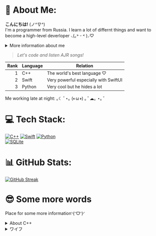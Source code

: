 # 💫 About Me:
**こんにちは!** (ノ^∇^)
<br>I'm a programmer from Russia. I learn a lot of differnt things and want to become a high-level deverloper ⸜(｡˃ ᵕ ˂ )⸝♡

<details>
<summary>More information about me</summary>
  
+ 🙋‍♂️ Full name: Daniil Gurchin-Sychev (Даниил Гурчин-Сычёв)
+ 🎂 Birth date: 19th of April
  + Age: 17 years
+ 🗣️ Languages:
  + Native: Russian
  + Others: English (about B1-level) and Japanese (less than N5-level)
+ 🧑‍💻 My computers:
  + 🖥️ Desktop: GurWorkingHouse (AMD Ryzen 7 8700F / Nvidia RTX 4060 / 1tb / 32gb / Windows 11)
  + 💻 Laptops: personal MacBook Air 2020 (M1 / 8-core graphics / 512gb / 8gb / macOS 15 - Sequoia) and GurBook (Intel Core i7 / Nvidia / 512gb / 28gb / Windows 11)
  + 📟 Single-board: Raspbery Pi 4 Model B (Quad-core Cortex-A72 / / / 4gb / Ubuntu)
+ ❤️ My interests/hobbies:
  + 🎮 Games: The Legend of Zelda series, Animal Crossing: New Horisons, Zenless Zone Zero and Tetris 99
  + 📸 Photography: using tele-leans (77mm and more)
  + 🏢 Companies: Apple, DJI and Nintendo
  + 🎶 Music generes: hip-hop, phonk and j-pop
  + 🎵 Music artists: AJR and Hensonn
  + ⛩️ Cultures: Russian and Japanese

</details>

> _Let's code and listen AJR songs!_

| Rank | Language      | Relation                               |
|-----:|---------------|----------------------------------------|
|     1| C++           | The world's best language ♡            |
|     2| Swift         | Very powerful especially with SwiftUI  |
|     3| Python        | Very cool but he hides a lot           |

Me working late at night: ｡☾ ﾟ⋆｡ (◐ω◑) ｡ ﾟ☁︎｡ ⋆｡ ﾟ

# 💻 Tech Stack:
<a href="https://isocpp.org/">![C++](https://img.shields.io/badge/c++-%2300599C.svg?style=for-the-badge&logo=c%2B%2B&logoColor=white)</a>
<a href="https://www.swift.org/">![Swift](https://img.shields.io/badge/swift-F54A2A?style=for-the-badge&logo=swift&logoColor=white)</a>
<a href="https://www.python.org/">![Python](https://img.shields.io/badge/python-3670A0?style=for-the-badge&logo=python&logoColor=ffdd54)</a>
<br><a href="https://www.mysql.com/">![SQLite](https://img.shields.io/badge/mysql-4479A1.svg?style=for-the-badge&logo=mysql&logoColor=white)</a>

<!-- ![C++](https://img.shields.io/badge/c++-%2300599C.svg?style=for-the-badge&logo=c%2B%2B&logoColor=white) ![Swift](https://img.shields.io/badge/swift-F54A2A?style=for-the-badge&logo=swift&logoColor=white) 
![Python](https://img.shields.io/badge/python-3670A0?style=for-the-badge&logo=python&logoColor=ffdd54)<br>![SQLite](https://img.shields.io/badge/sqlite-%2307405e.svg?style=for-the-badge&logo=sqlite&logoColor=white) -->

# 📊 GitHub Stats:
[![GitHub Streak](https://streak-stats.demolab.com?user=GurSych&theme=git-dark&hide_border=true&date_format=j%20M%5B%20Y%5D)](https://git.io/streak-stats)

# 😎 Some more words
Place for some more information◝(ᵔᗜᵔ)◜

<details>
<summary>About C++</summary>
My C++ code style is like code below
  
```cpp
#include <iostream>

int main() {
  std::cout << "Hello GitHub!" << std::endl;
  return 0;
}
```
</details>

<details>
<summary>ワイフ</summary>
<img src="purah.jpg" alt="Purah">
</details>
